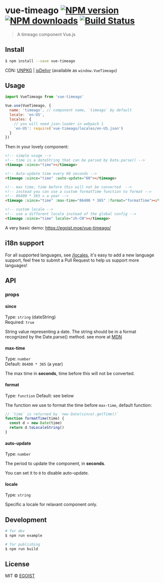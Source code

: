 # vue-timeago [![NPM version](https://img.shields.io/npm/v/vue-timeago.svg)](https://npmjs.com/package/vue-timeago) [![NPM downloads](https://img.shields.io/npm/dm/vue-timeago.svg)](https://npmjs.com/package/vue-timeago) [![Build Status](https://img.shields.io/circleci/project/egoist/vue-timeago/master.svg)](https://circleci.com/gh/egoist/vue-timeago)

> A timeago component Vue.js

## Install

```bash
$ npm install --save vue-timeago
```

CDN: [UNPKG](https://unpkg.com/vue-timeago/dist/) | [jsDelivr](https://cdn.jsdelivr.net/npm/vue-timeago/dist/) (available as `window.VueTimeago`)


## Usage

```js
import VueTimeago from 'vue-timeago'

Vue.use(VueTimeago, {
  name: 'timeago', // component name, `timeago` by default
  locale: 'en-US',
  locales: {
    // you will need json-loader in webpack 1
    'en-US': require('vue-timeago/locales/en-US.json')
  }
})
```

Then in your lovely component:

```html
<!-- simple usage -->
<!-- time is a dateString that can be parsed by Date.parse() -->
<timeago :since="time"></timeago>

<!-- Auto-update time every 60 seconds -->
<timeago :since="time" :auto-update="60"></timeago>

<!-- max time, time before this will not be converted  -->
<!-- instead you can use a custom formatTime function to format -->
<!-- 86400 * 365 = a year -->
<timeago :since="time" :max-time="86400 * 365" :format="formatTime"></timeago>

<!-- custom locale -->
<!-- use a different locale instead of the global config -->
<timeago :since="time" locale="zh-CN"></timeago>
```

A very basic demo: https://egoist.moe/vue-timeago/

## i18n support

For all supported languages, see [/locales](https://github.com/egoist/vue-timeago/blob/master/locales), it's easy to add a new language support, feel free to submit a Pull Request to help us support more languages!

## API

### props

#### since

Type: `string` (dateString)<br>
Required: `true`

String value representing a date. The string should be in a format recognized by the Date.parse() method. see more at [MDN](https://developer.mozilla.org/en-US/docs/Web/JavaScript/Reference/Global_Objects/Date)

#### max-time

Type: `number`<br>
Default: `86400 * 365` (a year)

The max time in **seconds**, time before this will not be converted.

#### format

Type: `function`
Default: see below

The function we use to format the time before `max-time`, default function:

```js
// `time` is returned by `new Date(since).getTime()`
function formatTime(time) {
  const d = new Date(time)
  return d.toLocaleString()
}
```

#### auto-update

Type: `number`

The period to update the component, in **seconds**.

You can set it to `0` to disable auto-update.

#### locale

Type: `string`

Specific a locale for relavant component only.

## Development

```bash
# for dev
$ npm run example

# for publishing
$ npm run build
```

## License

MIT © [EGOIST](https://github.com/egoist)


